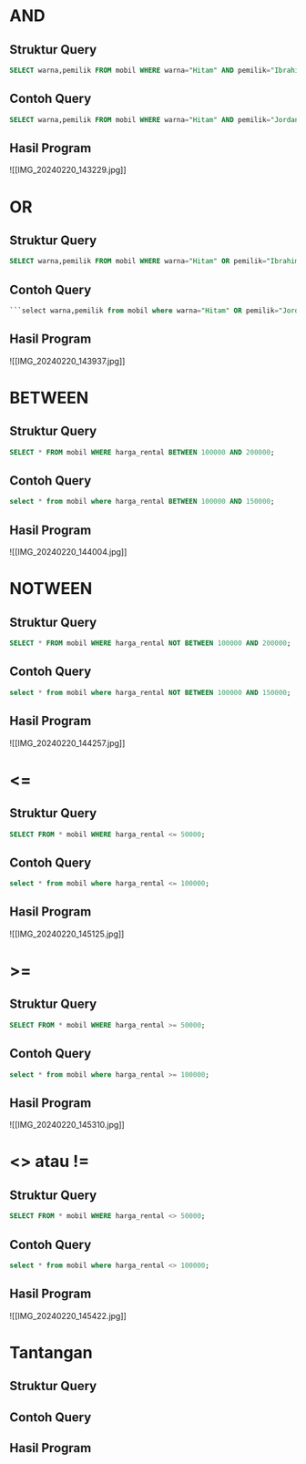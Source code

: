 # AND
## Struktur Query
```Sql
SELECT warna,pemilik FROM mobil WHERE warna="Hitam" AND pemilik="Ibrahim";
```
## Contoh Query 
```sql
SELECT warna,pemilik FROM mobil WHERE warna="Hitam" AND pemilik="Jordan";
```
## Hasil Program
![[IMG_20240220_143229.jpg]]
# OR
## Struktur Query
```sql
SELECT warna,pemilik FROM mobil WHERE warna="Hitam" OR pemilik="Ibrahim";
```
## Contoh Query
```sql
```select warna,pemilik from mobil where warna="Hitam" OR pemilik="Jordan";
```
## Hasil Program
![[IMG_20240220_143937.jpg]]
# BETWEEN
## Struktur Query
```sql
SELECT * FROM mobil WHERE harga_rental BETWEEN 100000 AND 200000;
```
## Contoh Query 
```SQL
select * from mobil where harga_rental BETWEEN 100000 AND 150000;
```
## Hasil Program
![[IMG_20240220_144004.jpg]]
# NOTWEEN
## Struktur Query
```sql
SELECT * FROM mobil WHERE harga_rental NOT BETWEEN 100000 AND 200000;
```
## Contoh Query 
```SQL
select * from mobil where harga_rental NOT BETWEEN 100000 AND 150000;
```
## Hasil Program
![[IMG_20240220_144257.jpg]]
# <=
## Struktur Query
```sql
SELECT FROM * mobil WHERE harga_rental <= 50000;
```
## Contoh Query 
```sql
select * from mobil where harga_rental <= 100000;
```
## Hasil Program
![[IMG_20240220_145125.jpg]]
# >=
## Struktur Query
```sql
SELECT FROM * mobil WHERE harga_rental >= 50000;
```
## Contoh Query 
```sql
select * from mobil where harga_rental >= 100000;
```
## Hasil Program
![[IMG_20240220_145310.jpg]]
# <> atau !=
## Struktur Query
```sql
SELECT FROM * mobil WHERE harga_rental <> 50000;
```
## Contoh Query 
```sql
select * from mobil where harga_rental <> 100000;
```
## Hasil Program

![[IMG_20240220_145422.jpg]]
# Tantangan

## Struktur Query

## Contoh Query 
## Hasil Program